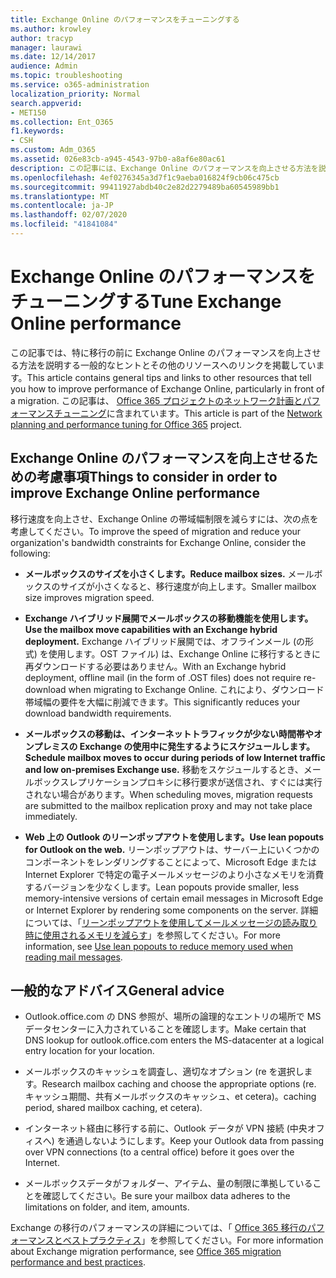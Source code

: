 ```yaml
---
title: Exchange Online のパフォーマンスをチューニングする
ms.author: krowley
author: tracyp
manager: laurawi
ms.date: 12/14/2017
audience: Admin
ms.topic: troubleshooting
ms.service: o365-administration
localization_priority: Normal
search.appverid:
- MET150
ms.collection: Ent_O365
f1.keywords:
- CSH
ms.custom: Adm_O365
ms.assetid: 026e83cb-a945-4543-97b0-a8af6e80ac61
description: この記事には、Exchange Online のパフォーマンスを向上させる方法を説明する一般的なヒントとその他のリソースへのリンクが含まれています。
ms.openlocfilehash: 4ef0276345a3d7f1c9aeba016824f9cb06c475cb
ms.sourcegitcommit: 99411927abdb40c2e82d2279489ba60545989bb1
ms.translationtype: MT
ms.contentlocale: ja-JP
ms.lasthandoff: 02/07/2020
ms.locfileid: "41841084"
---
```

# <a name="tune-exchange-online-performance"></a><span data-ttu-id="fd282-103">Exchange Online のパフォーマンスをチューニングする</span><span class="sxs-lookup"><span data-stu-id="fd282-103">Tune Exchange Online performance</span></span>

<span data-ttu-id="fd282-104">この記事では、特に移行の前に Exchange Online のパフォーマンスを向上させる方法を説明する一般的なヒントとその他のリソースへのリンクを掲載しています。</span><span class="sxs-lookup"><span data-stu-id="fd282-104">This article contains general tips and links to other resources that tell you how to improve performance of Exchange Online, particularly in front of a migration.</span></span> <span data-ttu-id="fd282-105">この記事は、 [Office 365 プロジェクトのネットワーク計画とパフォーマンスチューニング](https://aka.ms/tune)に含まれています。</span><span class="sxs-lookup"><span data-stu-id="fd282-105">This article is part of the [Network planning and performance tuning for Office 365](https://aka.ms/tune) project.</span></span>
   
## <a name="things-to-consider-in-order-to-improve-exchange-online-performance"></a><span data-ttu-id="fd282-106">Exchange Online のパフォーマンスを向上させるための考慮事項</span><span class="sxs-lookup"><span data-stu-id="fd282-106">Things to consider in order to improve Exchange Online performance</span></span>

<span data-ttu-id="fd282-107">移行速度を向上させ、Exchange Online の帯域幅制限を減らすには、次の点を考慮してください。</span><span class="sxs-lookup"><span data-stu-id="fd282-107">To improve the speed of migration and reduce your organization's bandwidth constraints for Exchange Online, consider the following:</span></span>
  
- <span data-ttu-id="fd282-108">**メールボックスのサイズを小さくします。**</span><span class="sxs-lookup"><span data-stu-id="fd282-108">**Reduce mailbox sizes.**</span></span> <span data-ttu-id="fd282-109">メールボックスのサイズが小さくなると、移行速度が向上します。</span><span class="sxs-lookup"><span data-stu-id="fd282-109">Smaller mailbox size improves migration speed.</span></span> 
    
- <span data-ttu-id="fd282-110">**Exchange ハイブリッド展開でメールボックスの移動機能を使用します。**</span><span class="sxs-lookup"><span data-stu-id="fd282-110">**Use the mailbox move capabilities with an Exchange hybrid deployment.**</span></span> <span data-ttu-id="fd282-111">Exchange ハイブリッド展開では、オフラインメール (の形式) を使用します。OST ファイル) は、Exchange Online に移行するときに再ダウンロードする必要はありません。</span><span class="sxs-lookup"><span data-stu-id="fd282-111">With an Exchange hybrid deployment, offline mail (in the form of .OST files) does not require re-download when migrating to Exchange Online.</span></span> <span data-ttu-id="fd282-112">これにより、ダウンロード帯域幅の要件を大幅に削減できます。</span><span class="sxs-lookup"><span data-stu-id="fd282-112">This significantly reduces your download bandwidth requirements.</span></span> 
    
- <span data-ttu-id="fd282-113">**メールボックスの移動は、インターネットトラフィックが少ない時間帯やオンプレミスの Exchange の使用中に発生するようにスケジュールします。**</span><span class="sxs-lookup"><span data-stu-id="fd282-113">**Schedule mailbox moves to occur during periods of low Internet traffic and low on-premises Exchange use.**</span></span> <span data-ttu-id="fd282-114">移動をスケジュールするとき、メールボックスレプリケーションプロキシに移行要求が送信され、すぐには実行されない場合があります。</span><span class="sxs-lookup"><span data-stu-id="fd282-114">When scheduling moves, migration requests are submitted to the mailbox replication proxy and may not take place immediately.</span></span> 
    
- <span data-ttu-id="fd282-115">**Web 上の Outlook のリーンポップアウトを使用します。**</span><span class="sxs-lookup"><span data-stu-id="fd282-115">**Use lean popouts for Outlook on the web.**</span></span> <span data-ttu-id="fd282-116">リーンポップアウトは、サーバー上にいくつかのコンポーネントをレンダリングすることによって、Microsoft Edge または Internet Explorer で特定の電子メールメッセージのより小さなメモリを消費するバージョンを少なくします。</span><span class="sxs-lookup"><span data-stu-id="fd282-116">Lean popouts provide smaller, less memory-intensive versions of certain email messages in Microsoft Edge or Internet Explorer by rendering some components on the server.</span></span> <span data-ttu-id="fd282-117">詳細については、「[リーンポップアウトを使用してメールメッセージの読み取り時に使用されるメモリを減らす](https://support.office.com/article/a6d6ba01-2562-4c3d-a8f1-78748dd506cf)」を参照してください。</span><span class="sxs-lookup"><span data-stu-id="fd282-117">For more information, see [Use lean popouts to reduce memory used when reading mail messages](https://support.office.com/article/a6d6ba01-2562-4c3d-a8f1-78748dd506cf).</span></span>


## <a name="general-advice"></a><span data-ttu-id="fd282-118">一般的なアドバイス</span><span class="sxs-lookup"><span data-stu-id="fd282-118">General advice</span></span>

- <span data-ttu-id="fd282-119">Outlook.office.com の DNS 参照が、場所の論理的なエントリの場所で MS データセンターに入力されていることを確認します。</span><span class="sxs-lookup"><span data-stu-id="fd282-119">Make certain that DNS lookup for outlook.office.com enters the MS-datacenter at a logical entry location for your location.</span></span>

- <span data-ttu-id="fd282-120">メールボックスのキャッシュを調査し、適切なオプション (re を選択します。</span><span class="sxs-lookup"><span data-stu-id="fd282-120">Research mailbox caching and choose the appropriate options (re.</span></span> <span data-ttu-id="fd282-121">キャッシュ期間、共有メールボックスのキャッシュ、et cetera)。</span><span class="sxs-lookup"><span data-stu-id="fd282-121">caching period, shared mailbox caching, et cetera).</span></span>

- <span data-ttu-id="fd282-122">インターネット経由に移行する前に、Outlook データが VPN 接続 (中央オフィスへ) を通過しないようにします。</span><span class="sxs-lookup"><span data-stu-id="fd282-122">Keep your Outlook data from passing over VPN connections (to a central office) before it goes over the Internet.</span></span>

- <span data-ttu-id="fd282-123">メールボックスデータがフォルダー、アイテム、量の制限に準拠していることを確認してください。</span><span class="sxs-lookup"><span data-stu-id="fd282-123">Be sure your mailbox data adheres to the limitations on folder, and item, amounts.</span></span>
    
<span data-ttu-id="fd282-124">Exchange の移行のパフォーマンスの詳細については、「 [Office 365 移行のパフォーマンスとベストプラクティス](https://support.office.com/article/d9acb371-fd6c-4c14-aa8e-db5cbe39aa57)」を参照してください。</span><span class="sxs-lookup"><span data-stu-id="fd282-124">For more information about Exchange migration performance, see [Office 365 migration performance and best practices](https://support.office.com/article/d9acb371-fd6c-4c14-aa8e-db5cbe39aa57).</span></span>
  

